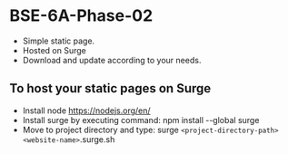 # BSE-6A-Phase-02
- Simple static page.
- Hosted on Surge
- Download and update according to your needs.

## To host your static pages on Surge
- Install node https://nodejs.org/en/
- Install surge by executing command: npm install --global surge
- Move to project directory and type: surge ``<project-directory-path>`` ``<website-name>``.surge.sh

